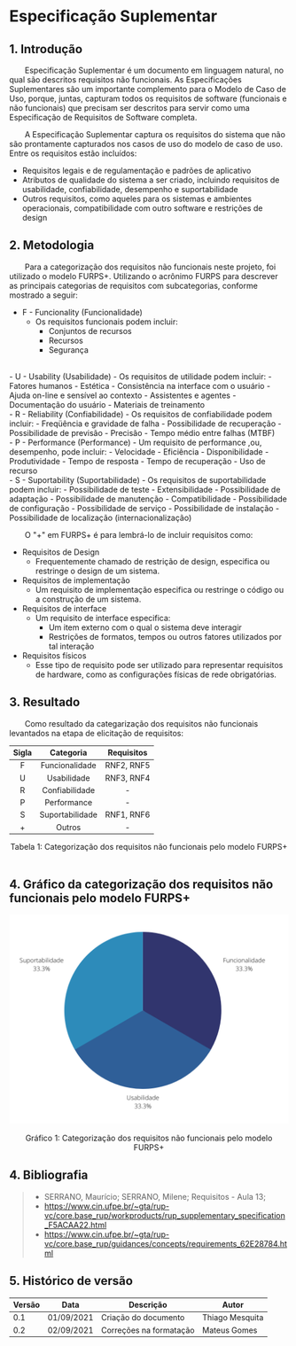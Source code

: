 # Especificação Suplementar

## 1. Introdução
&emsp;&emsp;Especificação Suplementar é um documento em linguagem natural, no qual são descritos requisitos não funcionais. As Especificações Suplementares são um importante complemento para o Modelo de Caso de Uso, porque, juntas, capturam todos os requisitos de software (funcionais e não funcionais) que precisam ser descritos para servir como uma Especificação de Requisitos de Software completa.

&emsp;&emsp;A Especificação Suplementar captura os requisitos do sistema que não são prontamente capturados nos casos de uso do modelo de caso de uso. Entre os requisitos estão incluídos:

- Requisitos legais e de regulamentação e padrões de aplicativo
- Atributos de qualidade do sistema a ser criado, incluindo requisitos de  usabilidade, confiabilidade, desempenho e suportabilidade
- Outros requisitos, como aqueles para os sistemas e ambientes operacionais, compatibilidade com outro software e restrições de design

## 2. Metodologia
&emsp;&emsp;Para a categorização dos requisitos não funcionais neste projeto, foi utilizado o modelo FURPS+. Utilizando o acrônimo FURPS para descrever as principais categorias de requisitos com subcategorias, conforme mostrado a seguir:
- F - Funcionality (Funcionalidade)
    - Os requisitos funcionais podem incluir:
        - Conjuntos de recursos
        - Recursos
        - Segurança
<br>
- U - Usability (Usabilidade)
    - Os requisitos de utilidade podem incluir: 
        - Fatores humanos
        - Estética
        - Consistência na interface com o usuário
        - Ajuda on-line e sensível ao contexto
        - Assistentes e agentes
        - Documentação do usuário
        - Materiais de treinamento
<br>
- R - Reliability (Confiabilidade)
    - Os requisitos de confiabilidade podem incluir:
        - Freqüência e gravidade de falha
        - Possibilidade de recuperação
        - Possibilidade de previsão
        - Precisão
        - Tempo médio entre falhas (MTBF)
<br>
- P - Performance (Performance)
    - Um requisito de performance ,ou, desempenho, pode incluir:
        - Velocidade
        - Eficiência
        - Disponibilidade
        - Produtividade
        - Tempo de resposta
        - Tempo de recuperação
        - Uso de recurso
<br>
- S - Suportability (Suportabilidade)
    - Os requisitos de suportabilidade podem incluir:
    - Possibilidade de teste
    - Extensibilidade
    - Possibilidade de adaptação
    - Possibilidade de manutenção
    - Compatibilidade
    - Possibilidade de configuração
    - Possibilidade de serviço
    - Possibilidade de instalação
    - Possibilidade de localização (internacionalização)

<br>

&emsp;&emsp;O "+" em FURPS+ é para lembrá-lo de incluir requisitos como:
- Requisitos de Design
    - Frequentemente chamado de restrição de design, especifica ou restringe o design de um sistema. 
- Requisitos de implementação
    - Um requisito de implementação especifica ou restringe o código ou a construção de um sistema.
- Requisitos de interface
    - Um requisito de interface especifica: 
        - Um item externo com o qual o sistema deve interagir 
        - Restrições de formatos, tempos ou outros fatores utilizados por tal interação 
- Requisitos físicos
    - Esse tipo de requisito pode ser utilizado para representar requisitos de hardware, como as configurações físicas de rede obrigatórias.

## 3. Resultado
&emsp;&emsp;Como resultado da categarização dos requisitos não funcionais levantados na etapa de elicitação de requisitos:

<center>

| Sigla | Categoria | Requisitos                                      |
|:------: | :------: | :--------------------------------------------------: |
| F | Funcionalidade   | RNF2, RNF5 |
| U | Usabilidade | RNF3, RNF4 |
| R | Confiabilidade | - |
| P | Performance | - |
| S | Suportabilidade | RNF1, RNF6 |
| + | Outros | - |

<figcaption>Tabela 1: Categorização dos requisitos não funcionais pelo modelo FURPS+</figcaption>

</center>

<br>

## 4. Gráfico da categorização dos requisitos não funcionais pelo modelo FURPS+
<center>

![grafico](../assets/EspecificacaoSuplementar.png)
<figcaption>Gráfico 1: Categorização dos requisitos não funcionais pelo modelo FURPS+</figcaption>

</center>

## 4. Bibliografia

> - SERRANO, Maurício; SERRANO, Milene; Requisitos - Aula 13;
> - https://www.cin.ufpe.br/~gta/rup-vc/core.base_rup/workproducts/rup_supplementary_specification_F5ACAA22.html
> - https://www.cin.ufpe.br/~gta/rup-vc/core.base_rup/guidances/concepts/requirements_62E28784.html

## 5. Histórico de versão

| Versão | Data       | Descrição                      | Autor        |
| ------ | ---------- | ------------------------------ | ------------ |
| 0.1    | 01/09/2021 | Criação do documento | Thiago Mesquita |
| 0.2    | 02/09/2021 | Correções na formatação | Mateus Gomes |